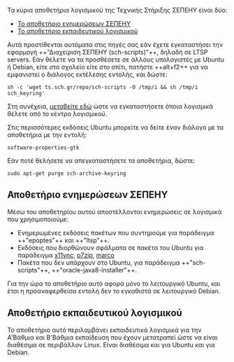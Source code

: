 Τα κύρια αποθετήρια λογισμικού της Τεχνικής Στήριξης ΣΕΠΕΗΥ είναι δύο:

  - [Το αποθετήριο ενημερώσεων
    ΣΕΠΕΗΥ](#αποθετήριο-ενημερώσεων-σεπεηυ)
  - [Το αποθετήριο εκπαιδευτικού
    λογισμικού](#αποθετήριο-εκπαιδευτικού-λογισμικού)

Αυτά προστίθενται αυτόματα στις πηγές σας εάν έχετε εγκαταστήσει την
εφαρμογή ++"Διαχείριση ΣΕΠΕΗΥ (sch-scripts)"++, δηλαδή σε LTSP servers. Εάν θέλετε να τα προσθέσετε σε
άλλους υπολογιστές με Ubuntu ή Debian, είτε στο σχολείο είτε στο
σπίτι, πατήστε ++alt+f2++ για να εμφανιστεί ο διάλογος εκτέλεσης εντολής,
και δώστε:
```shell
sh -c 'wget ts.sch.gr/repo/sch-scripts -O /tmp/i && sh /tmp/i sch_keyring'
```

Στη συνέχεια, [μεταβείτε
εδώ](Εγκατάσταση_λογισμικού.md#Εγκατάσταση_λογισμικού)
ώστε να εγκαταστήσετε όποια λογισμικά θέλετε από το κέντρο λογισμικού.

Στις περισσότερες εκδόσεις Ubuntu μπορείτε να δείτε έναν διάλογο με τα
αποθετήρια με την εντολή:
```shell
software-properties-gtk
```
Εάν ποτέ θελήσετε να απεγκαταστήσετε τα αποθετήρια, δώστε:
```shell
sudo apt-get purge sch-archive-keyring
```

## Αποθετήριο ενημερώσεων ΣΕΠΕΗΥ

Μέσω του αποθετηρίου αυτού αποστέλλονται ενημερώσεις σε λογισμικά που
χρησιμοποιούμε:

  - Ενημερωμένες εκδόσεις πακέτων που συντηρούμε για παράδειγμα ++"epoptes"++
    και ++"ltsp"++.
  - Εκδόσεις που διορθώνουν σφάλματα σε πακέτα του Ubuntu για παράδειγμα
    [x11vnc](https://bugs.launchpad.net/ubuntu/+source/x11vnc/+bug/1686084),
    [p7zip](https://sourceforge.net/p/p7zip/discussion/383044/thread/3d213124/#ce41/dc63),
    [marco](https://github.com/mate-desktop/marco/issues/548)
  - Πακέτα που δεν υπάρχουν στο Ubuntu, για παράδειγμα ++"sch-scripts"++,
    ++"oracle-java8-installer"++.

Για την ώρα το αποθετήριο αυτό αφορά μόνο το λειτουργικό Ubuntu, και
έτσι η προαναφερθείσα εντολή δεν το εγκαθιστά σε λειτουργικό Debian.

## Αποθετήριο εκπαιδευτικού λογισμικού

Το αποθετήριο αυτό περιλαμβάνει εκπαιδευτικά λογισμικά για την Α'Βάθμια
και Β'Βάθμια εκπαίδευση που έχουν μετατραπεί ώστε να είναι διαθέσιμα σε
περιβάλλον Linux. Είναι διαθέσιμα και για Ubuntu και για Debian.
